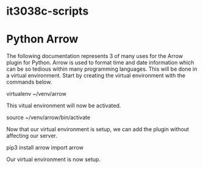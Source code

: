 # it3038c-scripts
# Python Arrow

The following documentation represents 3 of many uses for the Arrow plugin for Python. Arrow is used to format time and date information which can be so tedious within many programming languages. This will be done in a virtual environment. Start by creating the virtual environment with the commands below.

virtualenv ~/venv/arrow

This vitual environment will now be activated.

source ~/venv/arrow/bin/activate

Now that our virtual environment is setup, we can add the plugin without affecting our server.

pip3 install arrow
import arrow

Our virtual environment is now setup.
